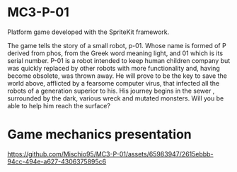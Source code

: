 # MC3-P-01

Platform game developed with the SpriteKit framework.

The game tells the story of a small robot, p-01. Whose name is formed of P derived from phos, from the Greek word meaning light, and 01 which is its serial number. P-01 is a robot intended to keep human children company but was quickly replaced by other robots with more functionality and, having become obsolete, was thrown away.
He will prove to be the key to save the world above, afflicted by a fearsome computer virus, that infected all the robots of a generation superior to his.
His journey begins in the sewer , surrounded by the dark, various wreck and mutated monsters.
Will you be able to help him reach the surface?


# Game mechanics presentation

https://github.com/Mischio95/MC3-P-01/assets/65983947/2615ebbb-94cc-494e-a627-4306375895c6

